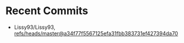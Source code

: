 # Recent Commits

<!-- START gadpp -->
- Lissy93/Lissy93, [refs/heads/master@a34f77f5567125efa31fbb383731ef427394da70](https://github.com/Lissy93/Lissy93/commit/a34f77f5567125efa31fbb383731ef427394da70)
